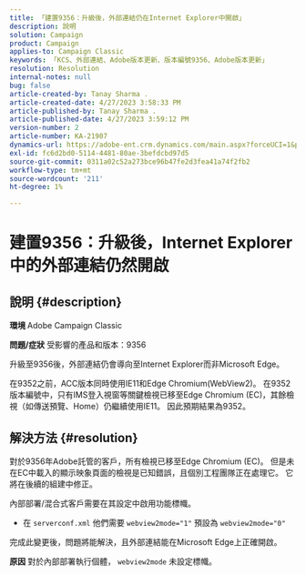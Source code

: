 ```yaml
---
title: 「建置9356：升級後，外部連結仍在Internet Explorer中開啟」
description: 說明
solution: Campaign
product: Campaign
applies-to: Campaign Classic
keywords: 「KCS、外部連結、Adobe版本更新、版本編號9356、Adobe版本更新」
resolution: Resolution
internal-notes: null
bug: false
article-created-by: Tanay Sharma .
article-created-date: 4/27/2023 3:58:33 PM
article-published-by: Tanay Sharma .
article-published-date: 4/27/2023 3:59:12 PM
version-number: 2
article-number: KA-21907
dynamics-url: https://adobe-ent.crm.dynamics.com/main.aspx?forceUCI=1&pagetype=entityrecord&etn=knowledgearticle&id=d3937e56-14e5-ed11-a7c7-6045bd0061cb
exl-id: fc6d2bd0-5114-4481-80ae-3befdcbd97d5
source-git-commit: 0311a02c52a273bce96b47fe2d3fea41a74f2fb2
workflow-type: tm+mt
source-wordcount: '211'
ht-degree: 1%

---
```


# 建置9356：升級後，Internet Explorer中的外部連結仍然開啟

## 說明 {#description}

<b>環境 </b>
Adobe Campaign Classic

<b>問題/症狀</b>
受影響的產品和版本：9356

升級至9356後，外部連結仍會導向至Internet Explorer而非Microsoft Edge。

在9352之前，ACC版本同時使用IE11和Edge Chromium(WebView2)。 在9352版本編號中，只有IMS登入視窗等關鍵檢視已移至Edge Chromium (EC)，其餘檢視（如傳送預覽、Home）仍繼續使用IE11。 因此預期結果為9352。




## 解決方法 {#resolution}


對於9356年Adobe託管的客戶，所有檢視已移至Edge Chromium (EC)。 但是未在EC中載入的顯示映象頁面的檢視是已知錯誤，且個別工程團隊正在處理它。 它將在後續的組建中修正。

內部部署/混合式客戶需要在其設定中啟用功能標幟。

- 在 `serverconf.xml` 他們需要 `webview2mode="1"` 預設為 `webview2mode="0"`


完成此變更後，問題將能解決，且外部連結能在Microsoft Edge上正確開啟。

<b>原因</b>
對於內部部署執行個體， `webview2mode` 未設定標幟。
